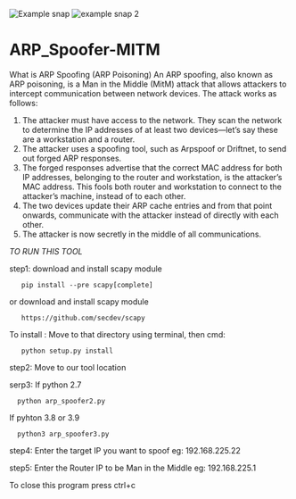![Example snap](https://user-images.githubusercontent.com/87687240/127433533-16635c73-fe5c-4df7-95c2-03d13e2ee0b6.png)
![example snap 2](https://user-images.githubusercontent.com/87687240/127433553-f60aa1e0-f74b-4ce7-b2bd-149cb9321599.PNG)

# ARP_Spoofer-MITM

What is ARP Spoofing (ARP Poisoning)
An ARP spoofing, also known as ARP poisoning, is a Man in the Middle (MitM) attack that allows attackers to intercept communication between network devices. The attack works as follows:

1. The attacker must have access to the network. They scan the network to determine the IP addresses of at least two devices⁠—let’s say these are a workstation and a router. 
2. The attacker uses a spoofing tool, such as Arpspoof or Driftnet, to send out forged ARP responses. 
3. The forged responses advertise that the correct MAC address for both IP addresses, belonging to the router and workstation, is the attacker’s MAC address. This fools both router and workstation to connect to the attacker’s machine, instead of to each other.
4. The two devices update their ARP cache entries and from that point onwards, communicate with the attacker instead of directly with each other.
5. The attacker is now secretly in the middle of all communications.

*TO RUN THIS TOOL*

step1: download and install scapy module 
       
       pip install --pre scapy[complete]
 or download and install scapy module 
       
       https://github.com/secdev/scapy
 To install : Move to that directory using terminal, 
 then cmd: 
         
       python setup.py install 

step2: Move to our tool location

serp3: If python 2.7
      
      python arp_spoofer2.py   
  If pyhton 3.8 or 3.9 
      
      python3 arp_spoofer3.py
step4: Enter the target IP you want to spoof eg: 192.168.225.22 

step5: Enter the Router IP to be Man in the Middle eg: 192.168.225.1


To close this program press ctrl+c
